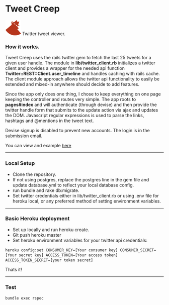 # Tweet Creep
![alt text](https://github.com/nooysters/TweetCreep/blob/master/app/assets/images/logo.png) Twitter tweet viewer.

### How it works.


Tweet Creep uses the rails twitter gem to fetch the last 25 tweets for a given user handle. The module in **lib/twitter_client.rb** initializes a twitter client and provides a wrapper for the needed api function **Twitter::REST::Client.user_timeline** and handles caching with rails cache. The client module approach allows the twitter api functionality to easily be extended and mixed-in anywhere should decide to add features.


Since the app only does one thing, I chose to keep everything on one page keeping the controller and routes very simple. The app roots to **pages#index** and will authenticate (through devise) and then provide the twitter handle form that submits to the update action via ajax and updates the DOM. Javascript regular expressions is used to parse the links, hashtags and @mentions in the tweet text.


Devise signup is disabled to prevent new accounts. The login is in the submission email.

You can view and example [here](http://desolate-oasis-3548.herokuapp.com/)

---

### Local Setup
* Clone the repository.
* If not using postgres, replace the postgres line in the gem file and update database.yml to reflect your local database config.
* run bundle and rake db:migrate.
* Set twitter credentials either in lib/twitter_client.rb or using .env file for heroku local, or any preferred method of setting environment variables.

---

### Basic Heroku deployment
* Set up locally and run heroku create.
* Git push heroku master
* Set heroku environment variables for your twitter api credentials:

```
heroku config:set CONSUMER_KEY=[Your consumer key] CONSUMER_SECRET=[Your secret key] ACCESS_TOKEN=[Your access token] ACCESS_TOKEN_SECRET=[your token secret]
```
Thats it!

---

### Test

```
bundle exec rspec
```
